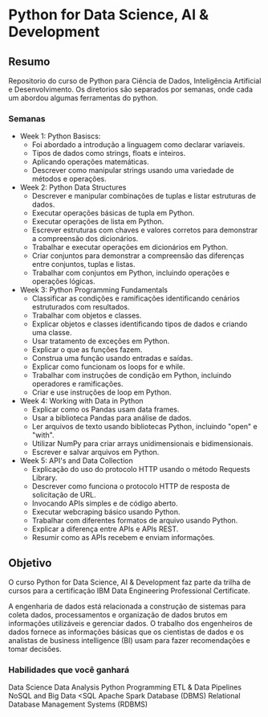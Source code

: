 # Python for Data Science, AI & Development

## Resumo

Repositorio do curso de Python para Ciência de Dados, Inteligência Artificial e Desenvolvimento. Os diretorios são separados por semanas, onde cada um abordou algumas ferramentas do python.

### Semanas

- Week 1: Python Basiscs: 
    * Foi abordado a introdução a linguagem como declarar variaveis.
    * Tipos de dados como strings, floats e inteiros.
    * Aplicando operações matemáticas.
    * Descrever como manipular strings usando uma variedade de métodos e operações.
- Week 2: Python Data Structures
    * Descrever e manipular combinações de tuplas e listar estruturas de dados.
    * Executar operações básicas de tupla em Python.
    * Executar operações de lista em Python.
    * Escrever estruturas com chaves e valores corretos para demonstrar a compreensão dos dicionários.
    * Trabalhar e executar operações em dicionários em Python.
    * Criar conjuntos para demonstrar a compreensão das diferenças entre conjuntos, tuplas e listas.
    * Trabalhar com conjuntos em Python, incluindo operações e operações lógicas.
- Week 3: Python Programming Fundamentals
    * Classificar as condições e ramificações identificando cenários estruturados com resultados.
    * Trabalhar com objetos e classes.
    * Explicar objetos e classes identificando tipos de dados e criando uma classe.
    * Usar tratamento de exceções em Python.
    * Explicar o que as funções fazem.
    * Construa uma função usando entradas e saídas.
    * Explicar como funcionam os loops for e while.
    * Trabalhar com instruções de condição em Python, incluindo operadores e ramificações.
    * Criar e use instruções de loop em Python.
- Week 4: Working with Data in Python
    * Explicar como os Pandas usam data frames.
    * Usar a biblioteca Pandas para análise de dados.
    * Ler arquivos de texto usando bibliotecas Python, incluindo "open" e "with".
    * Utilizar NumPy para criar arrays unidimensionais e bidimensionais.
    * Escrever e salvar arquivos em Python.
- Week 5: API's and Data Collection
    * Explicação do uso do protocolo HTTP usando o método Requests Library.
    * Descrever como funciona o protocolo HTTP de resposta de solicitação de URL.
    * Invocando APIs simples e de código aberto.
    * Executar webcraping básico usando Python.
    * Trabalhar com diferentes formatos de arquivo usando Python.
    * Explicar a diferença entre APIs e APIs REST.
    * Resumir como as APIs recebem e enviam informações.

## Objetivo

O curso Python for Data Science, AI & Development faz parte da trilha de cursos para a certificação IBM Data Engineering Professional Certificate.
    
A engenharia de dados está relacionada a construção de sistemas para coleta dados, processamentos e organização de dados brutos em informações utilizáveis ​​e gerenciar dados. O trabalho dos engenheiros de dados fornece as informações básicas que os cientistas de dados e os analistas de business intelligence (BI) usam para fazer recomendações e tomar decisões.

### Habilidades que você ganhará

Data Science
Data Analysis
Python Programming
ETL & Data Pipelines
NoSQL and Big Data
<SQL
Apache Spark
Database (DBMS)
Relational Database Management Systems (RDBMS)